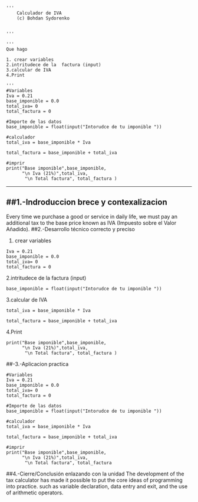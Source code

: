 
```
'''
    Calculador de IVA
    (c) Bohdan Sydorenko


'''

'''
Que hago

1. crear variables 
2.intritudece de la  factura (input)
3.calcular de IVA
4.Print 

'''
#Variables
Iva = 0.21
base_imponible = 0.0
total_iva= 0
total_factura = 0

#Importe de las datos
base_imponible = float(input("Intorudce de tu imponible "))

#calculador
total_iva = base_imponible * Iva 

total_factura = base_imponible + total_iva

#imprir 
print("Base imponible",base_imponible,
      "\n Iva (21%)",total_iva,
       "\n Total factura", total_factura )
```
---
##1.-Indroduccion brece y contexalizacion
---
Every time we purchase a good or service in daily life, we must pay an additional tax to the base price known as IVA (Impuesto sobre el Valor Añadido).
##2.-Desarrollo técnico correcto y preciso
1. crear variables
```
Iva = 0.21
base_imponible = 0.0
total_iva= 0
total_factura = 0
```
2.intritudece de la  factura (input)
```
base_imponible = float(input("Intorudce de tu imponible "))

```
3.calcular de IVA
```
total_iva = base_imponible * Iva 

total_factura = base_imponible + total_iva

```
4.Print 
```
print("Base imponible",base_imponible,
      "\n Iva (21%)",total_iva,
       "\n Total factura", total_factura )
```
##-3.-Aplicacion practica
```
#Variables
Iva = 0.21
base_imponible = 0.0
total_iva= 0
total_factura = 0

#Importe de las datos
base_imponible = float(input("Intorudce de tu imponible "))

#calculador
total_iva = base_imponible * Iva 

total_factura = base_imponible + total_iva

#imprir 
print("Base imponible",base_imponible,
      "\n Iva (21%)",total_iva,
       "\n Total factura", total_factura
```

##4.-Cierre/Conclusión enlazando con la unidad
The development of the tax calculator has made it possible to put the core ideas of programming into practice. 
 such as variable declaration, data entry and exit, and the use of arithmetic operators.

